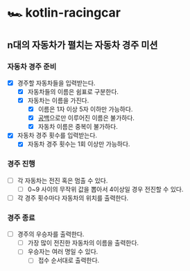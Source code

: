 # 🏎️ kotlin-racingcar

## n대의 자동차가 펼치는 자동차 경주 미션

### 자동차 경주 준비

- [x] 경주할 자동차들을 입력받는다.
    - [x] 자동차들의 이름은 쉼표로 구분한다.
    - [x] 자동차는 이름을 가진다.
        - [x] 이름은 1자 이상 5자 이하만 가능하다.
        - [x] [공백](https://github.com/junseo511)으로만 이루어진 이름은 불가하다.
        - [x] 자동차 이름은 중복이 불가하다.
- [x] 자동차 경주 횟수를 입력받는다.
    - [x] 자동차 경주 횟수는 1회 이상만 가능하다.

### 경주 진행

- [ ] 각 자동차는 전진 혹은 멈출 수 있다.
    - [ ] 0~9 사이의 무작위 값을 뽑아서 4이상일 경우 전진할 수 있다.
- [ ] 각 경주 횟수마다 자동차의 위치를 출력한다.

### 경주 종료

- [ ] 경주의 우승자를 출력한다.
    - [ ] 가장 많이 전진한 자동차의 이름을 출력한다.
    - [ ] 우승자는 여러 명일 수 있다.
        - [ ] 접수 순서대로 출력한다.